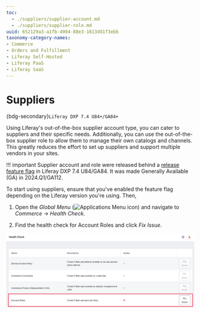 ```yaml
---
toc:
  - ./suppliers/supplier-account.md
  - ./suppliers/supplier-role.md
uuid: 652129a3-a1fb-4904-88e3-1613dd1f3ebb
taxonomy-category-names:
- Commerce
- Orders and Fulfillment
- Liferay Self-Hosted
- Liferay PaaS
- Liferay SaaS
---
```


# Suppliers

{bdg-secondary}`Liferay DXP 7.4 U84+/GA84+`

Using Liferay's out-of-the-box supplier account type, you can cater to suppliers and their specific needs. Additionally, you can use the out-of-the-box supplier role to allow them to manage their own catalogs and channels. This greatly reduces the effort to set up suppliers and support multiple vendors in your sites.

!!! important
    Supplier account and role were released behind a [release feature flag](https://learn.liferay.com/web/guest/w/dxp/system-administration/configuring-liferay/feature-flags#release-feature-flags) in Liferay DXP 7.4 U84/GA84. It was made Generally Available (GA) in 2024.Q1/GA112.

To start using suppliers, ensure that you've enabled the feature flag depending on the Liferay version you're using. Then,

1. Open the *Global Menu* (![Applications Menu icon](../images/icon-applications-menu.png)) and navigate to *Commerce* &rarr; *Health Check*.

1. Find the health check for Account Roles and click *Fix Issue*.

![Run the health check for account roles.](./suppliers/images/01.png)


